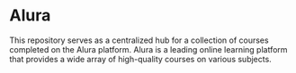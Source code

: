 # Alura
This repository serves as a centralized hub for a collection of courses completed on the Alura platform. Alura is a leading online learning platform that provides a wide array of high-quality courses on various subjects.

